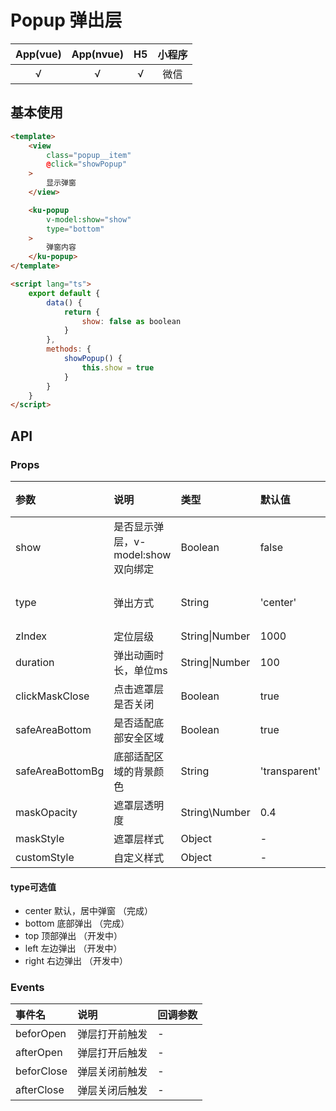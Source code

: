 # Popup 弹出层
| App(vue) | App(nvue) | H5 | 小程序 |
|:-------:|:---------:|:---------:|:---------:|
| √   | √   | √   | 微信 |

## 基本使用
```html
<template>
	<view 
		class="popup__item" 
		@click="showPopup"
	>
		显示弹窗
	</view>

	<ku-popup 
		v-model:show="show"
		type="bottom"
	>
		弹窗内容
	</ku-popup>
</template>

<script lang="ts">
	export default {
		data() {
			return {
				show: false as boolean
			}
		},
		methods: {
			showPopup() {
				this.show = true
			}
		}
	}
</script>
```

## API
### Props
|参数|说明|类型|默认值|可选值|
|:------|:------|:------|:------|:------|
| show | 是否显示弹层，v-model:show双向绑定 | Boolean | false | true |
| type | 弹出方式 | String | 'center' | [可选值列表](#type可选值) |
| zIndex | 定位层级 | String\|Number | 1000 | - |
| duration | 弹出动画时长，单位ms | String\|Number | 100 | - |
| clickMaskClose | 点击遮罩层是否关闭 | Boolean | true | false |
| safeAreaBottom | 是否适配底部安全区域 | Boolean | true | false |
| safeAreaBottomBg | 底部适配区域的背景颜色 | String | 'transparent' | css颜色值 |
| maskOpacity | 遮罩层透明度 | String\Number | 0.4 | 0-1 |
| maskStyle | 遮罩层样式 | Object | - | - |
| customStyle | 自定义样式 | Object | - | - |

#### type可选值
- center 默认，居中弹窗 （完成）
- bottom 底部弹出 （完成）
- top 顶部弹出	（开发中）
- left 左边弹出	（开发中）
- right 右边弹出	（开发中）


### Events
| 事件名 | 说明 | 回调参数 |
|:------ |:------|:------|
| beforOpen | 弹层打开前触发 | - |
| afterOpen | 弹层打开后触发 | - |
| beforClose| 弹层关闭前触发 | - |
| afterClose| 弹层关闭后触发 | - |
